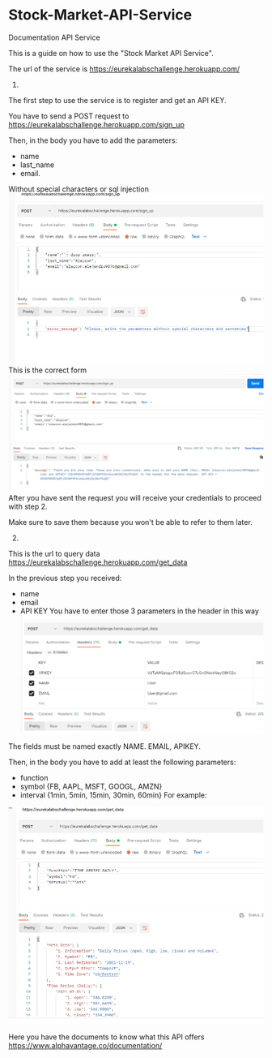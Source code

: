 # Stock-Market-API-Service

Documentation API Service

This is a guide on how to use the "Stock Market API Service".

The url of the service is https://eurekalabschallenge.herokuapp.com/

1)
The first step to use the service is to register and get an API KEY.

You have to send a POST request to https://eurekalabschallenge.herokuapp.com/sign_up

Then, in the body you have to add the parameters:
* name
* last_name
* email.

Without special characters or sql injection
![Screenshot](foto1.png)
This is the correct form
 ![Screenshot](foto2.png)
After you have sent the request you will receive your credentials to proceed with step 2.

Make sure to save them because you won't be able to refer to them later.

2)
This is the url to query data https://eurekalabschallenge.herokuapp.com/get_data

In the previous step you received:
* name
* email
* API KEY
You have to enter those 3 parameters in the header in this way
![Screenshot](foto3.png)

The fields must be named exactly NAME. EMAIL, APIKEY.

Then, in the body you have to add at least the following parameters:
* function
* symbol {FB, AAPL, MSFT, GOOGL, AMZN}
* interval {1min, 5min, 15min, 30min, 60min}
For example:

![Screenshot](foto4.png)

Here you have the documents to know what this API offers https://www.alphavantage.co/documentation/
